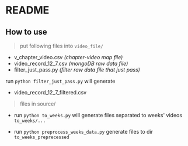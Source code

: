 README
===

How to use
--
>put following files into ```video_file/```
>

* v_chapter_video.csv *(chapter-video map file)*
* video_record_12_7.csv *(mongoDB raw data file)*
* filter_just_pass.py  *(filter raw data file that just pass)*

run ```python filter_just_pass.py``` will generate

* video_record_12_7_filtered.csv

>files in source/
>

* run ```python to_weeks.py``` will generate files separated to weeks' videos ```to_weeks/...```

* run ```python preprocess_weeks_data.py``` generate files to dir ```to_weeks_preprecessed``` 
